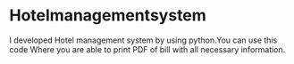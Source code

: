 # Hotelmanagementsystem
I developed Hotel management system by using python.You can use this code Where you are able to print PDF of bill with all necessary information. 
